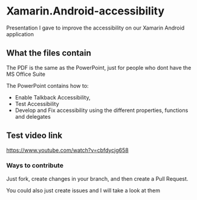 # Xamarin.Android-accessibility
Presentation I gave to improve the accessibility on our Xamarin Android application

## What the files contain
The PDF is the same as the PowerPoint, just for people who dont have the MS Office Suite

The PowerPoint contains how to:

* Enable Talkback Accessibility,
* Test Accessibility
* Develop and Fix accessibility using the different properties, functions and delegates

## Test video link

https://www.youtube.com/watch?v=cbfdycjg658

### Ways to contribute
Just fork, create changes in your branch, and then create a Pull Request.

You could also just create issues and I will take a look at them
